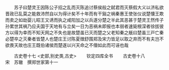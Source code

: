 <!-- { "loadSidebar": true } -->
　　苏子曰楚灵王因陈公子招之乱而灭陈追讨蔡侯般之弑君而灭蔡假大义以济私欲晋政已乱莫之能救沛然自以为得计矣不十年而有干谿之祸秦惠王使张仪说楚懐王欺而卖之如劫婴儿昭王又诱而执之咸阳加之以兵遂分楚之半此其恶甚于楚灵王然传子孙累世其祸乃应夫国于天地有与立矣一日为恶祸未即报也本弱者速毙根深者徐拔彼方以得为幸而不知天网之不失也是故楚虽已灭而楚之父老知秦之旤曰楚虽三戸亡秦必楚卒之灭秦者皆楚人也楚庄王讨陈夏徴舒围郑及宋力皆足以取之弃而不有夫岂不欲畏天故也庄王既伯诸侯而楚遂以兴天命之不僣如此而可诬也哉











　　古史卷十七
<史部,别史类,古史>
　　钦定四库全书
　　古史卷十八　　　　　　　宋　苏辙　撰郑世家第十一
